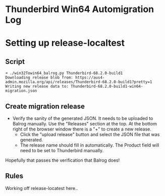 Thunderbird Win64 Automigration Log
===================================

# Setting up release-localtest

## Script
```
➜ ./win32Towin64_balrog.py Thunderbird-68.2.0-build1
Downloading release blob from: https://aus4-admin.mozilla.org/api/releases/Thunderbird-68.2.0-build1?pretty=1
Writing new release data to: Thunderbird-68.2.0-build1-win64-migration.json
```

## Create migration release

* Verify the sanity of the generated JSON. It needs to be uploaded to Balrog manually. Use the "Releases" section at the top. At the bottom right of the browser window there is a "+" to create a new release.
	* Click the "upload release" button and select the JSON file that was generated.
	* The release name should fill in automatically. The Product field will need to be set to Thunderbird manually.

Hopefully that passes the verification that Balrog does!


## Rules

Working off release-locatest here..


